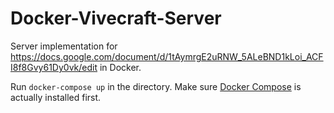 # Docker-Vivecraft-Server

Server implementation for <https://docs.google.com/document/d/1tAymrgE2uRNW_5ALeBND1kLoi_ACFI8f8Gvy61Dy0vk/edit> in Docker.

Run `docker-compose up` in the directory. Make sure [Docker Compose](https://docs.docker.com/compose/) is actually installed first.
